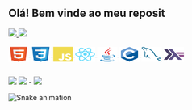 ## Olá! Bem vinde ao meu reposit

 <div>
  <a href="https://github.com/jjangj">
  <img height="180em" src="https://github-readme-stats.vercel.app/api?username=jjangj&show_icons=true&theme=buefy&include_all_commits=true&count_private=true"/>
  <img height="180em" src="https://github-readme-stats.vercel.app/api/top-langs/?username=jjangj&layout=compact&langs_count=7&theme=buefy"/>
</div>
  
  <div style="display: inline_block"><br>
    <img align="center" alt="Rafa-HTML" height="30" width="40" src="https://raw.githubusercontent.com/devicons/devicon/master/icons/html5/html5-original.svg">
    <img align="center" alt="Rafa-CSS" height="30" width="40" src="https://raw.githubusercontent.com/devicons/devicon/master/icons/css3/css3-original.svg">
    <img align="center" alt="Rafa-Js" height="30" width="40" src="https://raw.githubusercontent.com/devicons/devicon/master/icons/javascript/javascript-plain.svg">
    <img align="center" alt="Rafa-React" height="30" width="40" src="https://raw.githubusercontent.com/devicons/devicon/master/icons/react/react-original.svg">
    <img align="center" alt="Rafa-CSS" height="30" width="40" src="https://raw.githubusercontent.com/devicons/devicon/master/icons/java/java-original.svg">
    <img align="center" alt="Rafa-CSS" height="30" width="40" src="https://raw.githubusercontent.com/devicons/devicon/master/icons/c/c-original.svg">
    <img align="center" alt="Rafa-CSS" height="30" width="40" src="https://raw.githubusercontent.com/devicons/devicon/master/icons/mysql/mysql-original.svg">
    <img align="center" alt="Rafa-CSS" height="30" width="40" src="https://raw.githubusercontent.com/devicons/devicon/master/icons/haskell/haskell-original.svg">
</div>
  
  ##
  
  <div> 
  <a href = "mailto:jeniferjangj@gmail.com"><img src="https://img.shields.io/badge/-Gmail-%23333?style=for-the-badge&logo=gmail&logoColor=white" target="_blank"></a>
  <a href="https://www.linkedin.com/in/jeniferjang" target="_blank"><img src="https://img.shields.io/badge/-LinkedIn-%230077B5?style=for-the-badge&logo=linkedin&logoColor=white" target="_blank"></a> - 
    <a href="https://www.behance.net/jeniferjjang" target="_blank"><img src="https://aleen42.github.io/badges/src/behance.svg" target="_blank"></a>
 
  ![Snake animation](https://github.com/jjang/jjangj/blob/output/github-contribution-grid-snake.svg)
 
</div>
